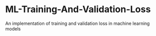 # ML-Training-And-Validation-Loss
An implementation of training and validation loss in machine learning models
